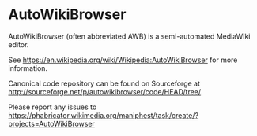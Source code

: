 AutoWikiBrowser
===============

AutoWikiBrowser (often abbreviated AWB) is a semi-automated MediaWiki editor.

See https://en.wikipedia.org/wiki/Wikipedia:AutoWikiBrowser for more information.

Canonical code repository can be found on Sourceforge at http://sourceforge.net/p/autowikibrowser/code/HEAD/tree/

Please report any issues to https://phabricator.wikimedia.org/maniphest/task/create/?projects=AutoWikiBrowser
